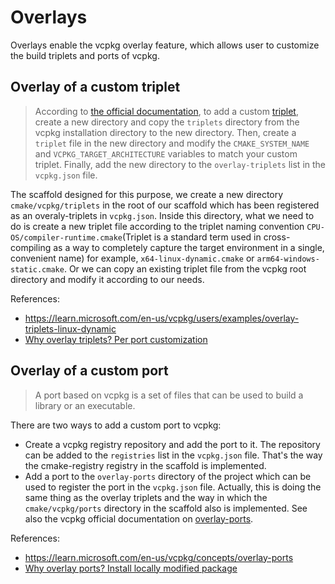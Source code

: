 # Overlays

Overlays enable the vcpkg overlay feature, which allows user to customize the build triplets and ports of vcpkg.

## Overlay of a custom triplet

> According to [the official documentation](https://learn.microsoft.com/en-us/vcpkg/users/examples/overlay-triplets-linux-dynamic), to add a custom [triplet](https://learn.microsoft.com/en-us/vcpkg/concepts/triplets), create a new directory and copy the `triplets` directory from the vcpkg installation directory to the new directory. Then, create a `triplet` file in the new directory and modify the `CMAKE_SYSTEM_NAME` and `VCPKG_TARGET_ARCHITECTURE` variables to match your custom triplet. Finally, add the new directory to the `overlay-triplets` list in the `vcpkg.json` file.

The scaffold designed for this purpose, we create a new directory `cmake/vcpkg/triplets` in the root of our scaffold which has been registered as an overaly-triplets in `vcpkg.json`. Inside this directory, what we need to do is create a new triplet file according to the triplet naming convention `CPU-OS/compiler-runtime.cmake`(Triplet is a standard term used in cross-compiling as a way to completely capture the target environment in a single, convenient name) for example, `x64-linux-dynamic.cmake` or `arm64-windows-static.cmake`. Or we can copy an existing triplet file from the vcpkg root directory and modify it according to our needs.

References:

- <https://learn.microsoft.com/en-us/vcpkg/users/examples/overlay-triplets-linux-dynamic>
- [Why overlay triplets? Per port customization](https://learn.microsoft.com/en-us/vcpkg/users/triplets#per-port-customization)

## Overlay of a custom port

> A port based on vcpkg is a set of files that can be used to build a library or an executable.

There are two ways to add a custom port to vcpkg:

- Create a vcpkg registry repository and add the port to it. The repository can be added to the `registries` list in the `vcpkg.json` file. That's the way the cmake-registry registry in the scaffold is implemented.
- Add a port to the `overlay-ports` directory of the project which can be used to register the port in the `vcpkg.json` file. Actually, this is doing the same thing as the overlay triplets and the way in which the `cmake/vcpkg/ports` directory in the scaffold also is implemented. See also the vcpkg official documentation on [overlay-ports](https://learn.microsoft.com/en-us/vcpkg/concepts/overlay-ports).

References:

- <https://learn.microsoft.com/en-us/vcpkg/concepts/overlay-ports>
- [Why overlay ports? Install locally modified package](https://learn.microsoft.com/en-us/vcpkg/consume/install-locally-modified-package)
